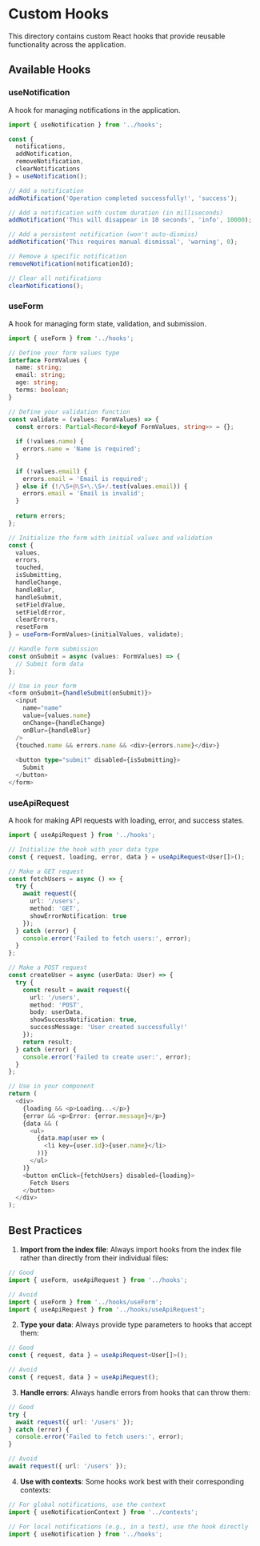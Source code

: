 # Custom Hooks

This directory contains custom React hooks that provide reusable functionality across the application.

## Available Hooks

### useNotification

A hook for managing notifications in the application.

```typescript
import { useNotification } from '../hooks';

const {
  notifications,
  addNotification,
  removeNotification,
  clearNotifications
} = useNotification();

// Add a notification
addNotification('Operation completed successfully!', 'success');

// Add a notification with custom duration (in milliseconds)
addNotification('This will disappear in 10 seconds', 'info', 10000);

// Add a persistent notification (won't auto-dismiss)
addNotification('This requires manual dismissal', 'warning', 0);

// Remove a specific notification
removeNotification(notificationId);

// Clear all notifications
clearNotifications();
```

### useForm

A hook for managing form state, validation, and submission.

```typescript
import { useForm } from '../hooks';

// Define your form values type
interface FormValues {
  name: string;
  email: string;
  age: string;
  terms: boolean;
}

// Define your validation function
const validate = (values: FormValues) => {
  const errors: Partial<Record<keyof FormValues, string>> = {};
  
  if (!values.name) {
    errors.name = 'Name is required';
  }
  
  if (!values.email) {
    errors.email = 'Email is required';
  } else if (!/\S+@\S+\.\S+/.test(values.email)) {
    errors.email = 'Email is invalid';
  }
  
  return errors;
};

// Initialize the form with initial values and validation
const {
  values,
  errors,
  touched,
  isSubmitting,
  handleChange,
  handleBlur,
  handleSubmit,
  setFieldValue,
  setFieldError,
  clearErrors,
  resetForm
} = useForm<FormValues>(initialValues, validate);

// Handle form submission
const onSubmit = async (values: FormValues) => {
  // Submit form data
};

// Use in your form
<form onSubmit={handleSubmit(onSubmit)}>
  <input
    name="name"
    value={values.name}
    onChange={handleChange}
    onBlur={handleBlur}
  />
  {touched.name && errors.name && <div>{errors.name}</div>}
  
  <button type="submit" disabled={isSubmitting}>
    Submit
  </button>
</form>
```

### useApiRequest

A hook for making API requests with loading, error, and success states.

```typescript
import { useApiRequest } from '../hooks';

// Initialize the hook with your data type
const { request, loading, error, data } = useApiRequest<User[]>();

// Make a GET request
const fetchUsers = async () => {
  try {
    await request({
      url: '/users',
      method: 'GET',
      showErrorNotification: true
    });
  } catch (error) {
    console.error('Failed to fetch users:', error);
  }
};

// Make a POST request
const createUser = async (userData: User) => {
  try {
    const result = await request({
      url: '/users',
      method: 'POST',
      body: userData,
      showSuccessNotification: true,
      successMessage: 'User created successfully!'
    });
    return result;
  } catch (error) {
    console.error('Failed to create user:', error);
  }
};

// Use in your component
return (
  <div>
    {loading && <p>Loading...</p>}
    {error && <p>Error: {error.message}</p>}
    {data && (
      <ul>
        {data.map(user => (
          <li key={user.id}>{user.name}</li>
        ))}
      </ul>
    )}
    <button onClick={fetchUsers} disabled={loading}>
      Fetch Users
    </button>
  </div>
);
```

## Best Practices

1. **Import from the index file**: Always import hooks from the index file rather than directly from their individual files:

```typescript
// Good
import { useForm, useApiRequest } from '../hooks';

// Avoid
import { useForm } from '../hooks/useForm';
import { useApiRequest } from '../hooks/useApiRequest';
```

2. **Type your data**: Always provide type parameters to hooks that accept them:

```typescript
// Good
const { request, data } = useApiRequest<User[]>();

// Avoid
const { request, data } = useApiRequest();
```

3. **Handle errors**: Always handle errors from hooks that can throw them:

```typescript
// Good
try {
  await request({ url: '/users' });
} catch (error) {
  console.error('Failed to fetch users:', error);
}

// Avoid
await request({ url: '/users' });
```

4. **Use with contexts**: Some hooks work best with their corresponding contexts:

```typescript
// For global notifications, use the context
import { useNotificationContext } from '../contexts';

// For local notifications (e.g., in a test), use the hook directly
import { useNotification } from '../hooks';
``` 